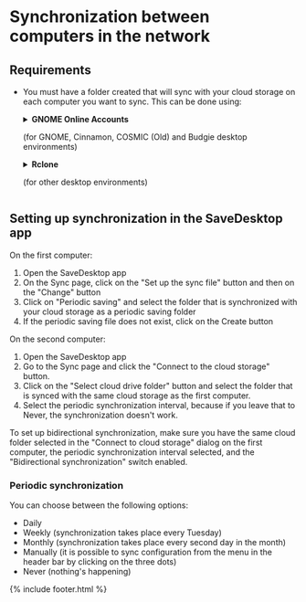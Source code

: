 
# Synchronization between computers in the network
## Requirements
- You must have a folder created that will sync with your cloud storage on each computer you want to sync. This can be done using:

  <details>
    <summary><b>GNOME Online Accounts</b><p>(for GNOME, Cinnamon, COSMIC (Old) and Budgie desktop environments)</p></summary>
    <ul>
      <li>Open the GNOME Settings</li>
      <li>Go to the Online Accounts section and select your cloud drive service</li>
    </ul>
    <img src="https://raw.githubusercontent.com/vikdevelop/SaveDesktop/webpage/wiki/synchronization/screenshots/OnlineAccounts_en.png">
    
  </details>

  <details>
    <summary><b>Rclone</b><p>(for other desktop environments)</p></summary>
    <ul>
      <li>Install Rclone</li>
      <pre><code>sudo -v ; curl https://rclone.org/install.sh | sudo bash</code></pre>
      <li>Setup Rclone by using this command, which creates the cloud drive folder, sets up Rclone and mounts the folder
      <pre><code>mkdir -p ~/drive &amp;&amp; rclone config create drive your-cloud-drive-service &amp;&amp; nohup rclone mount drive: ~/drive --vfs-cache-mode writes &amp; echo "The drive has been mounted successfully"</code></pre>
      <p>* Instead of `your-cloud-drive-service` use the name of your cloud drive service, such as `drive` (for Google Drive), `onedrive`, `dropbox`, etc.</p></li>
      <li>Allow access to the created folder in the [Flatseal app](https://flathub.org/apps/com.github.tchx84.Flatseal).</li>
    </ul>
  </details>
  
## Setting up synchronization in the SaveDesktop app
On the first computer:
1. Open the SaveDesktop app
2. On the Sync page, click on the "Set up the sync file" button and then on the "Change" button
3. Click on "Periodic saving" and select the folder that is synchronized with your cloud storage as a periodic saving folder
4. If the periodic saving file does not exist, click on the Create button

On the second computer:
1. Open the SaveDesktop app
2. Go to the Sync page and click the "Connect to the cloud storage" button.
3. Click on the "Select cloud drive folder" button and select the folder that is synced with the same cloud storage as the first computer.
4. Select the periodic synchronization interval, because if you leave that to Never, the synchronization doesn't work.

To set up bidirectional synchronization, make sure you have the same cloud folder selected in the "Connect to cloud storage" dialog on the first computer, the periodic synchronization interval selected, and the "Bidirectional synchronization" switch enabled.

### Periodic synchronization
You can choose between the following options:
- Daily
- Weekly (synchronization takes place every Tuesday)
- Monthly (synchronization takes place every second day in the month)
- Manually (it is possible to sync configuration from the menu in the header bar by clicking on the three dots)
- Never (nothing's happening)

{% include footer.html %}
